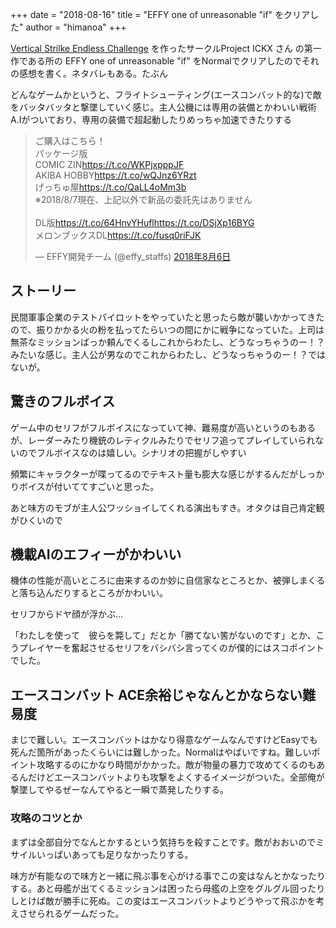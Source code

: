 +++
date = "2018-08-16"
title = "EFFY one of unreasonable \"if\" をクリアした"
author = "himanoa"
+++

[Vertical Strilke Endless Challenge](https://store.steampowered.com/app/313390/Vertical_Strike_Endless_Challenge/) を作ったサークルProject ICKX さん の第一作である所の EFFY one of unreasonable "if" をNormalでクリアしたのでそれの感想を書く。ネタバレもある。たぶん

どんなゲームかというと、フライトシューティング(エースコンバット的な)で敵をバッタバッタと撃墜していく感じ。主人公機には専用の装備とかわいい戦術A.Iがついており、専用の装備で超起動したりめっちゃ加速できたりする

<blockquote class="twitter-tweet" data-lang="ja"><p lang="ja" dir="ltr">ご購入はこちら！<br>パッケージ版<br>COMIC ZIN<a href="https://t.co/WKPjxpppJF">https://t.co/WKPjxpppJF</a><br>AKIBA HOBBY<a href="https://t.co/wQJnz6YRzt">https://t.co/wQJnz6YRzt</a><br>げっちゅ屋<a href="https://t.co/QaLL4oMm3b">https://t.co/QaLL4oMm3b</a><br>※2018/8/7現在、上記以外で新品の委託先はありません<br><br>DL版<a href="https://t.co/64HnvYHufl">https://t.co/64HnvYHufl</a><a href="https://t.co/DSjXp16BYG">https://t.co/DSjXp16BYG</a><br>メロンブックスDL<a href="https://t.co/fusq0riFJK">https://t.co/fusq0riFJK</a></p>&mdash; EFFY開発チーム (@effy_staffs) <a href="https://twitter.com/effy_staffs/status/1026504675174936577?ref_src=twsrc%5Etfw">2018年8月6日</a></blockquote>

## ストーリー

民間軍事企業のテストパイロットをやっていたと思ったら敵が襲いかかってきたので、振りかかる火の粉を払ってたらいつの間にかに戦争になっていた。上司は無茶なミッションばっか頼んでくるしこれからわたし、どうなっちゃうのー！？みたいな感じ。主人公が男なのでこれからわたし、どうなっちゃうのー！？ではないが。

## 驚きのフルボイス

ゲーム中のセリフがフルボイスになっていて神、難易度が高いというのもあるが、レーダーみたり機銃のレティクルみたりでセリフ追ってプレイしていられないのでフルボイスなのは嬉しい。シナリオの把握がしやすい

頻繁にキャラクターが喋ってるのでテキスト量も膨大な感じがするんだがしっかりボイスが付いててすごいと思った。

あと味方のモブが主人公ワッショイしてくれる演出もすき。オタクは自己肯定観がひくいので

## 機載AIのエフィーがかわいい

機体の性能が高いところに由来するのか妙に自信家なところとか、被弾しまくると落ち込んだりするところがかわいい。

セリフからドヤ顔が浮かぶ…

「わたしを使って　彼らを斃して」だとか「勝てない筈がないのです」とか、こうプレイヤーを奮起させるセリフをバシバシ言ってくのが僕的にはスコポイントでした。

## エースコンバット ACE余裕じゃなんとかならない難易度

まじで難しい。エースコンバットはかなり得意なゲームなんですけどEasyでも死んだ箇所があったくらいには難しかった。Normalはやばいですね。難しいポイント攻略するのにかなり時間がかかった。敵が物量の暴力で攻めてくるのもあるんだけどエースコンバットよりも攻撃をよくするイメージがついた。全部俺が撃墜してやるぜーなんてやると一瞬で蒸発したりする。

### 攻略のコツとか

まずは全部自分でなんとかするという気持ちを殺すことです。敵がおおいのでミサイルいっぱいあっても足りなかったりする。

味方が有能なので味方と一緒に飛ぶ事を心がける事でこの変はなんとかなったりする。あと母艦が出てくるミッションは困ったら母艦の上空をグルグル回ったりしとけば敵が勝手に死ぬ。この変はエースコンバットよりどうやって飛ぶかを考えさせられるゲームだった。
